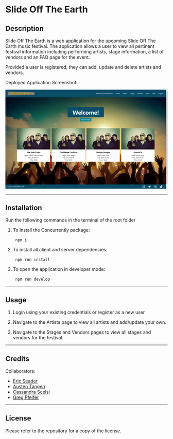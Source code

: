 # Slide Off The Earth

## Description

Slide Off The Earth is a web application for the upcoming Slide Off The Earth music festival. The application allows a user to view all pertinent festival information including performing artists, stage information, a list of vendors and an FAQ page for the event.

Provided a user is registered, they can add, update and delete artists and vendors.

Deployed Application Screenshot:

![Deployed Application Screenshot](client/src/assets/SCREENSHOT.png)

---

## Installation

Run the following commands in the terminal of the root folder

1) To install the Concurrently package:

        npm i

2) To install all client and server dependencies:

        npm run install

3) To open the application in developer mode:

        npm run develop

---

## Usage

1) Login using your existing credentials or register as a new user

2) Navigate to the Artists page to view all artists and add/update your own.

3) Navigate to the Stages and Vendors pages to view all stages and vendors for the festival.

---

## Credits

Collaborators:

- [Eric Seader](https://github.com/ejseader)
- [Austen Tangen ](https://github.com/AuTangen)
- [Cassandra Scelsi ](https://github.com/scelsic2)
- [Greg Pfeifer ](https://github.com/greg-pfeifer)

---

## License

Please refer to the repository for a copy of the license. 
